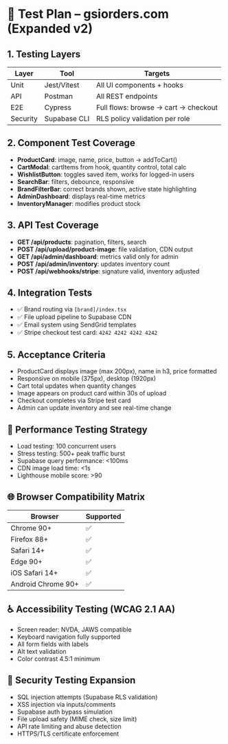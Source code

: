 # 🧪 Test Plan – gsiorders.com (Expanded v2)

## 1. Testing Layers

| Layer        | Tool        | Targets                                 |
|--------------|-------------|------------------------------------------|
| Unit         | Jest/Vitest | All UI components + hooks               |
| API          | Postman     | All REST endpoints                      |
| E2E          | Cypress     | Full flows: browse → cart → checkout    |
| Security     | Supabase CLI| RLS policy validation per role          |

## 2. Component Test Coverage

- **ProductCard**: image, name, price, button → addToCart()
- **CartModal**: cartItems from hook, quantity control, total calc
- **WishlistButton**: toggles saved item, works for logged-in users
- **SearchBar**: filters, debounce, responsive
- **BrandFilterBar**: correct brands shown, active state highlighting
- **AdminDashboard**: displays real-time metrics
- **InventoryManager**: modifies product stock

## 3. API Test Coverage

- **GET /api/products**: pagination, filters, search
- **POST /api/upload/product-image**: file validation, CDN output
- **GET /api/admin/dashboard**: metrics valid only for admin
- **POST /api/admin/inventory**: updates inventory count
- **POST /api/webhooks/stripe**: signature valid, inventory adjusted

## 4. Integration Tests

- ✅ Brand routing via `[brand]/index.tsx`
- ✅ File upload pipeline to Supabase CDN
- ✅ Email system using SendGrid templates
- ✅ Stripe checkout test card: `4242 4242 4242 4242`

## 5. Acceptance Criteria

- ProductCard displays image (max 200px), name in h3, price formatted
- Responsive on mobile (375px), desktop (1920px)
- Cart total updates when quantity changes
- Image appears on product card within 30s of upload
- Checkout completes via Stripe test card
- Admin can update inventory and see real-time change
## 🚀 Performance Testing Strategy

- Load testing: 100 concurrent users
- Stress testing: 500+ peak traffic burst
- Supabase query performance: <100ms
- CDN image load time: <1s
- Lighthouse mobile score: >90

## 🌐 Browser Compatibility Matrix

| Browser             | Supported |
|---------------------|-----------|
| Chrome 90+          | ✅        |
| Firefox 88+         | ✅        |
| Safari 14+          | ✅        |
| Edge 90+            | ✅        |
| iOS Safari 14+      | ✅        |
| Android Chrome 90+  | ✅        |

## ♿ Accessibility Testing (WCAG 2.1 AA)

- Screen reader: NVDA, JAWS compatible
- Keyboard navigation fully supported
- All form fields with labels
- Alt text validation
- Color contrast 4.5:1 minimum

## 🔐 Security Testing Expansion

- SQL injection attempts (Supabase RLS validation)
- XSS injection via inputs/comments
- Supabase auth bypass simulation
- File upload safety (MIME check, size limit)
- API rate limiting and abuse detection
- HTTPS/TLS certificate enforcement
